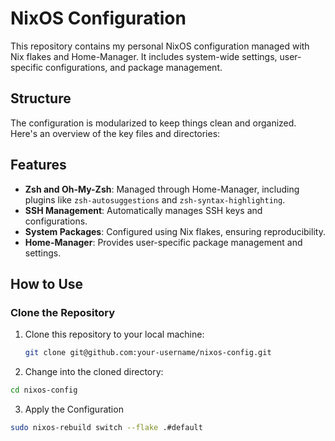 # NixOS Configuration

This repository contains my personal NixOS configuration managed with Nix flakes and Home-Manager. It includes system-wide settings, user-specific configurations, and package management.

## Structure

The configuration is modularized to keep things clean and organized. Here's an overview of the key files and directories:


## Features

- **Zsh and Oh-My-Zsh**: Managed through Home-Manager, including plugins like `zsh-autosuggestions` and `zsh-syntax-highlighting`.
- **SSH Management**: Automatically manages SSH keys and configurations.
- **System Packages**: Configured using Nix flakes, ensuring reproducibility.
- **Home-Manager**: Provides user-specific package management and settings.

## How to Use

### Clone the Repository

1. Clone this repository to your local machine:

   ```bash
   git clone git@github.com:your-username/nixos-config.git
   ```

2. Change into the cloned directory:

```bash
cd nixos-config
```

3. Apply the Configuration

```bash
sudo nixos-rebuild switch --flake .#default
```
